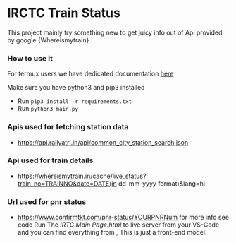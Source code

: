 # IRCTC Train Status
This project mainly try something new to get juicy info out of Api provided by google {Whereismytrain}
### How to use it
For termux users we have dedicated documentation [here](https://github.com/lsnnt/IRCTC-Train-Status/blob/main/docs/fortermux.md)

Make sure you have python3 and pip3 installed
- Run ```pip3 install -r requirements.txt```
- Run ```python3 main.py```
### Apis used for fetching station data
* https://api.railyatri.in/api/common_city_station_search.json
### Api used for train details
* https://whereismytrain.in/cache/live_status?train_no=TRAINNO&date=DATE(in dd-mm-yyyy format)&lang=hi
### Url used for pnr status
* https://www.confirmtkt.com/pnr-status/YOURPNRNum
for more info see code
Run The *IRTC Main Page.html* to live server from your VS-Code and you can find everything from ,
This is just a front-end model.
